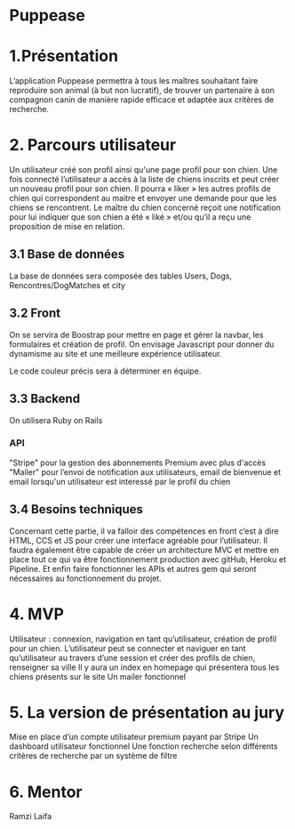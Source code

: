 # Puppease

# 1.Présentation
L’application Puppease permettra à tous les maîtres souhaitant faire reproduire son animal (à but non lucratif), de trouver un partenaire à son compagnon canin de manière rapide efficace et adaptée aux critères de recherche.

# 2. Parcours utilisateur
Un utilisateur créé son profil ainsi qu'une page profil pour son chien. Une fois connecté l’utilisateur a accès à la liste de chiens inscrits et peut créer un nouveau profil pour son chien. Il pourra « liker » les autres profils de chien qui correspondent au maitre et envoyer une demande pour que les chiens se rencontrent. Le maître du chien concerné reçoit une notification pour lui indiquer que son chien a été « liké » et/ou qu’il a reçu une proposition de mise en relation.

## 3.1 Base de données
La base de données sera composée des tables Users, Dogs, Rencontres/DogMatches et city

## 3.2 Front
On se servira de Boostrap pour mettre en page et gérer la navbar, les formulaires et création de profil. On envisage Javascript pour donner du dynamisme au site et une meilleure expérience utilisateur.

Le code couleur précis sera à déterminer en équipe.

## 3.3 Backend
On utilisera Ruby on Rails

### API
"Stripe" pour la gestion des abonnements Premium avec plus d'accès
"Mailer" pour l’envoi de notification aux utilisateurs, email de bienvenue et email lorsqu'un utilisateur est interessé par le profil du chien

## 3.4 Besoins techniques
Concernant cette partie, il va falloir des compétences en front c’est à dire HTML, CCS et JS pour créer une interface agréable pour l’utilisateur. Il faudra également être capable de créer un architecture MVC et mettre en place tout ce qui va être fonctionnement production avec gitHub, Heroku et Pipeline. Et enfin faire fonctionner les APIs et autres gem qui seront nécessaires au fonctionnement du projet.

# 4. MVP
Utilisateur : connexion, navigation en tant qu’utilisateur, création de profil pour un chien. L’utilisateur peut se connecter et naviguer en tant qu’utilisateur au travers d’une session et créer des profils de chien, renseigner sa ville
Il y aura un index en homepage qui présentera tous les chiens présents sur le site
Un mailer fonctionnel

# 5. La version de présentation au jury
Mise en place d’un compte utilisateur premium payant par Stripe
Un dashboard utilisateur fonctionnel
Une fonction recherche selon différents critères de recherche par un système de filtre

# 6. Mentor
Ramzi Laifa
